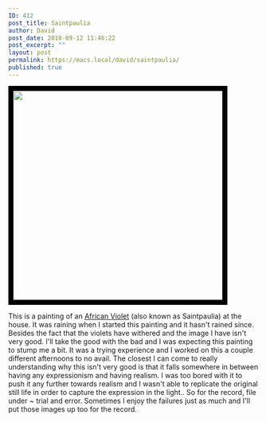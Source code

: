 ```yaml
---
ID: 412
post_title: Saintpaulia
author: David
post_date: 2010-09-12 11:46:22
post_excerpt: ""
layout: post
permalink: https://macs.local/david/saintpaulia/
published: true
---
```

<a href="https://macs.local/david/saintpaulia/african-violet-web2/" rel="attachment wp-att-414"><img src="https://macs.local/david/wp-content/uploads/2010/09/african-violet-web2.jpg" alt="" title="Saintpaulia" width="420" style="border: 10px solid black;"  class="alignleft size-full wp-image-414" /></a>

This is a painting of an <a href="http://en.wikipedia.org/wiki/Saintpaulia">African Violet</a> (also known as Saintpaulia) at the house.  It was raining when I started this painting and it hasn't rained since.  Besides the fact that the violets have withered and the image I have isn't very good. I'll take the good with the bad and I was expecting this painting to stump me a bit. It was a trying experience and I worked on this a couple different afternoons to no avail.  The closest I can come to really understanding why this isn't very good is that it falls somewhere in between having any expressionism and having realism.  I was too bored with it to push it any further towards realism and I wasn't able to replicate the original still life in order to capture the expression in the light.. So for the record, file under ~ trial and error. Sometimes I enjoy the failures just as much and I'll put those images up too for the record.